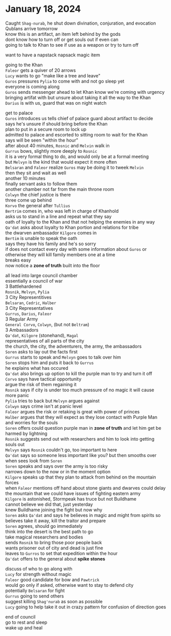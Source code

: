 # January 18, 2024

Caught `Shag-nurab`, he shut down divination, conjuration, and evocation  
Qublans arrive tomorrow  
know this is an artifact, an item left behind by the gods  
dont know how to turn off or get souls out if even can  
going to talk to Khan to see if use as a weapon or try to turn off  

want to have a napstack napsack magic item  

going to the Khan  
`Faleor` gets a quiver of 20 arrows  
`Lucy` wants to go "make like a tree and leave"  
`Guros` pressures `Pylia` to come with and not go sleep yet  
everyone is coming along  
`Guros` sends messenger ahead to let Khan know we're coming with urgency  
bringing artifat with but unsure about taking it all the way to the Khan  
`Darius` is with us, guard that was on night watch  

get to palace  
`Guros` introduces us
tells chief of palace guard about artifact to decide  
says he's unsure if should bring before the Khan  
plan to put in a secure room to lock up  
admitted to palace and escorted to sitting room to wait for the Khan  
says will be seen "within the hour"  
after about 40 minutes, `Rosnic` and `Melvin` walk in  
`Gurrus` bows, slightly more deeply to `Rosnic`  
it is a very formal thing to do, and would only be at a formal meeting  
but `Melvyn` is the kind that would expect it more often  
`Belsaran` and `Faleor` realize `Guros` may be doing it to tweek `Melvin`  
then they sit and wait as well  
another 10 minutes  
finally servant asks to follow them  
another chamber not far from the main throne room  
`Colwyn` the chief justice is there  
three come up behind  
`Korvo` the general after `Tullius`  
`Bertrim` comes in, who was left in charge of Khanhold  
asks us to stand in a line and repeat what they say  
oath of loyalty to the Khan and that not helping the enemies in any way  
`Qa'dat` asks about loyalty to Khan portion and relations for tribe  
the dwarven ambassador `Kilgore` comes in  
`Bertim` is unable to speak the oath  
says they have his family and he's so sorry  
if does not contact every day with some information about `Guros` or otherwise they will kill family members one at a time  
breaks easy  
now notice a **zone of truth** built into the floor  

all lead into large council chamber  
essentially a council of war  
3 Battlehardened  
`Rosnik`, `Melvyn`, `Pylia`  
3 City Representitives  
`Belsaran`, `Cedric`, `Halber`  
3 City Representatives  
`Gurrus`, `Darius`, `Faleor`  
3 Regular Army  
`General Corvo`, `Colwyn`, (but not `Beltram`)  
3 Ambassadors  
`Qa'dat`, `Kilgore` (stonehand), `Magal`  
representatives of all parts of the city  
the church, the city, the adventurers, the army, the ambassadors  
`Soren` asks to lay out the facts first  
`Gurrus` starts to speak and `Melvyn` goes to talk over him  
`Soren` stops him and puts it back to `Gurrus`  
he explains what has occured  
`Qa'dat` also brings up option to kill the purple man to try and turn it off  
`Corvo` says have tactical opportunity  
argue the risk of them regaining it  
`Rosnik` says if city is under too much pressure of no magic it will cause more panic  
`Pylia` tries to back but `Melvyn` argues against  
`Colwyn` says crime isn't at panic level  
`Faleor` argues the risk or retaking is great with power of princes  
`Halber` argues that they will expect as they lose contact with Purple Man and worries for the souls  
`Soren` offers could question purple man in **zone of truth** and let him get be harmed by lightning  
`Rosnik` suggests send out with researchers and him to look into getting souls out  
`Melvyn` says `Rosnik` couldn't go, too important to here  
`Qa'dat` says so someone less important like you? but then smooths over when sees look from `Soren`  
`Soren` speaks and says over the army is too risky  
narrows down to the now or in the moment option  
`Kilgore` speaks up that they plan to attack from behind on the mountain forces  
when `Faleor` mentions off hand about stone giants and dwarves could delay the mountain that we could have issues of fighting eastern army  
`Kilgore` is astonished, Stormpeak has truce but not Buildhame  
cannot believe we did that, just yesterday  
knew Buildhame joining the fight but now why  
`Soren` asks `Qa'dat` and says he believes in magic and might from spirits so believes take it away, kill the traitor and prepare  
`Soren` agrees, should go immediately  
think into the desert is the best path to go  
take magical researchers and bodies  
sends `Rosnik` to bring those poor people back  
wants prisoner out of city and dead is just fine  
leaves to `Gurros` to set that expedition within the hour  
`Qa'dat` offers to the general about **spike stones**  

discuss of who to go along with  
`Lucy` for strength without magic  
`Faleor` good candidate for bow and `Pawtrick`  
would go only if asked, otherwise want to stay to defend city  
potentially `Belsaran` for fight  
`Gurrus` going to send others  
suggest killing `Shag'nurab` as soon as possible  
`Lucy` going to help take it out in crazy pattern for confusion of direction goes  

end of council  
go to rest and sleep  
wake up and heal  






